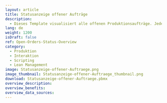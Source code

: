 ```yaml
---
layout: article
title: Statusanzeige offener Aufträge
description: 
  - Dieses Template visualisiert alle offenen Produktionsaufträge. Jeder Auftrag durchläuft drei Arbeitsschritte&#58; Kleben, Sägen und Schweißen. Eine Ampel stellt dar, ob der Arbeitsschritt für den jeweiligen Auftrag begonnen wurde, aktuell in Arbeit oder bereits abgeschlossen ist. Über einen Touchscreen können die Produktionsaufträge gefiltert werden. Die Daten liegen hierbei in einer Variablenliste, können aber auch mit einem ERP System wie z.B. den Transportaufträgen aus SAP (Tabelle LTAK) verknüpft werden.
lang: de
weight: 1200
isDraft: false
ref: Open-Orders-Status-Overview
category:
  - Produktion
  - Interaktion
  - Scripting
  - Lean Management
image: Statusanzeige-offener-Auftraege.png
image_thumbnail: Statusanzeige-offener-Auftraege_thumbnail.png
download: Statusanzeige-offener-Auftraege.pbmx
overview_description:
overview_benefits:
overview_data_sources:
---
```

